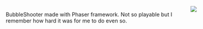<img src="http://phaser.io/images/github/jump.jpg" align="right">


BubbleShooter made with Phaser framework. Not so playable but I remember how hard it was for me to do even so.
